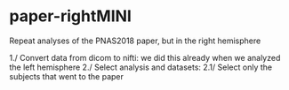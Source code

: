 # paper-rightMINI
Repeat analyses of the PNAS2018 paper, but in the right hemisphere


1./ Convert data from dicom to nifti: we did this already when we analyzed the left hemisphere
2./ Select analysis and datasets: 
2.1/ Select only the subjects that went to the paper









